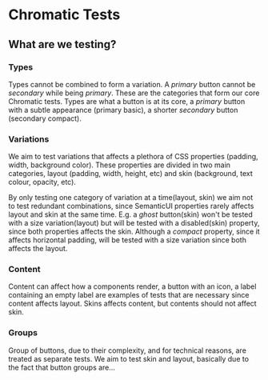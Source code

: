 # Chromatic Tests

## What are we testing?

### Types

Types cannot be combined to form a variation. A _primary_ button cannot be _secondary_ while being _primary_. These are the categories that form our core Chromatic tests. Types are what a button is at its core, a *primary* button with a subtle appearance (primary basic), a shorter *secondary* button (secondary compact).

### Variations

We aim to test variations that affects a plethora of CSS properties (padding, width, background color). These properties are divided in two main categories, layout (padding, width, height, etc) and skin (background, text colour, opacity, etc).

By only testing one category of variation at a time(layout, skin) we aim not to test redundant combinations, since SemanticUI properties rarely affects layout and skin at the same time. E.g. a _ghost_ button(skin) won't be tested with a size variation(layout) but will be tested with a disabled(skin) property, since both properties affects the skin. Although a _compact_ property, since it affects horizontal padding, will be tested with a size variation since both affects the layout.

### Content

Content can affect how a components render, a button with an icon, a label containing an empty label are examples of tests that are necessary since content affects layout. Skins affects content, but contents should not affect skin.

### Groups

Group of buttons, due to their complexity, and for technical reasons, are treated as separate tests. We aim to test skin and layout, basically due to the fact that button groups are...
